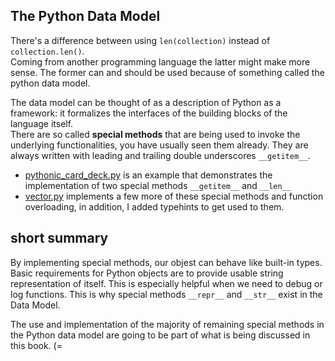 ## The Python Data Model

There's a difference between using `len(collection)` instead of `collection.len()`. \
Coming from another programming language the latter might make more sense. The former can and should be used because of something called the python data model.

The data model can be thought of as a description of Python as a framework: it formalizes the interfaces of the building blocks of the language itself.\
There are so called **special methods** that are being used to invoke the underlying functionalities, you have usually seen them already. They are always written with leading and trailing double underscores `__getitem__`.

- [pythonic_card_deck.py](pythonic_card_deck.py) is an example that demonstrates the implementation of two special methods `__getitem__` and `__len__` 
- [vector.py](vector.py) implements a few more of these special methods and function overloading, in addition, I added typehints to get used to them.


## short summary
By implementing special methods, our objest can behave like built-in types. \
Basic requirements for Python objects are to provide usable string representation of itself. This is especially helpful when we need to debug or log functions. This is why special methods `__repr__` and `__str__` exist in the Data Model.

The use and implementation of the majority of remaining special methods in the Python data model are going to be part of what is being discussed in this book. (=